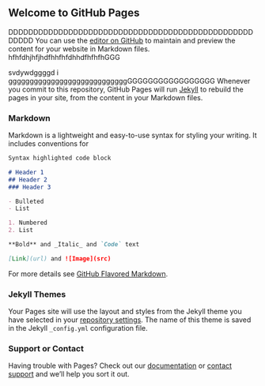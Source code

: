 ## Welcome to GitHub Pages
DDDDDDDDDDDDDDDDDDDDDDDDDDDDDDDDDDDDDDDDDDDDDDDDDDDDDD
You can use the [editor on GitHub](https://github.com/suvankarqa/EspnCricinfo/edit/master/README.md) to maintain and preview the content for your website in Markdown files.
hfhfdhjhfjhdfhhfhfdhhdfhfhfhGGG

svdywdggggd i ggggggggggggggggggggggggggggGGGGGGGGGGGGGGGGG
Whenever you commit to this repository, GitHub Pages will run [Jekyll](https://jekyllrb.com/) to rebuild the pages in your site, from the content in your Markdown files.

### Markdown

Markdown is a lightweight and easy-to-use syntax for styling your writing. It includes conventions for

```markdown
Syntax highlighted code block

# Header 1
## Header 2
### Header 3

- Bulleted
- List

1. Numbered
2. List

**Bold** and _Italic_ and `Code` text

[Link](url) and ![Image](src)
```

For more details see [GitHub Flavored Markdown](https://guides.github.com/features/mastering-markdown/).

### Jekyll Themes

Your Pages site will use the layout and styles from the Jekyll theme you have selected in your [repository settings](https://github.com/suvankarqa/EspnCricinfo/settings). The name of this theme is saved in the Jekyll `_config.yml` configuration file.

### Support or Contact

Having trouble with Pages? Check out our [documentation](https://help.github.com/categories/github-pages-basics/) or [contact support](https://github.com/contact) and we’ll help you sort it out.
